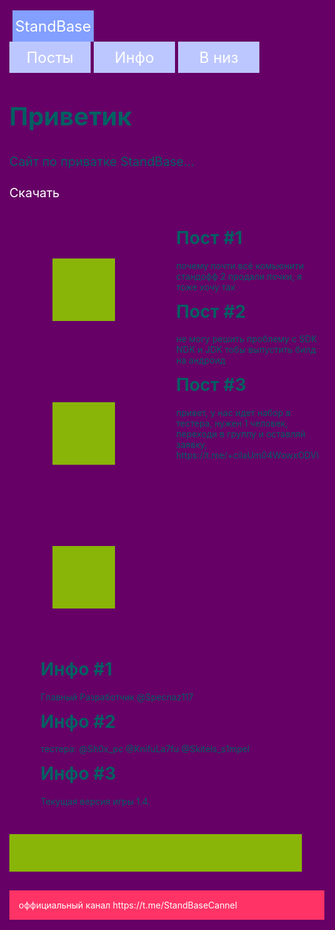 <!DOCTYPE html>
<html lang="ru" >
<head>
<meta charset="UTF-8">
<title>StandBase - приватный сервер</title>
<style type="text/css">
a{
color: #fff;
text-decoration: none;
}
html{
background: #606;
min-height: 100%;
font-family: Helvetica;
display: flex;
flex-direction: column;
}
body{
margin: 0;
padding: 0 15px;
display: flex;
flex-direction: column;
flex: auto;
}
h1{
margin-top: 0;
}
h1, p{
color: #006062;
}
img{
border: 0;
}
.header{
width: 100%;
min-width: 460px;
max-width: 960px;
margin: 0 auto 30px;
padding: 30px 0 10px;
display: flex;
flex-wrap: wrap;
justify-content: space-between;
box-sizing: border-box;
}
.logo{
font-size: 1.5rem;
color: #fff;
text-decoration: none;
margin: 5px 0 0 5px;
justify-content: center;
align-items: center;
display: flex;
flex: none;
align-items: center;
background: #839FFF;
width: 130px;
height: 50px;
}
.nav{
margin: -5px 0 0 -5px;
display: flex;
flex-wrap: wrap;
}
.nav-item{
background: #BDC7FF;
width: 130px;
height: 50px;
font-size: 1.5rem;
color: #fff;
text-decoration: none;
display: flex;
margin: 5px 0 0 5px;
justify-content: center;
align-items: center;
}
.sqr{
height: 300px;
width: 300px;
background: #FFDB89;
}

.main{
width: 100%;
min-width: 460px;
max-width: 960px;
margin: auto;
flex: auto;
box-sizing: border-box;
}
.box{
font-size: 1.25rem;
line-height: 1.5;
margin: 0 0 40px -50px;
display: flex;
flex-wrap: wrap;
justify-content: center;
}
.box-base{
margin-left: 50px;
flex: 1 0 430px;
}
.box-side{
margin-left: 50px;
font: none;
}
.box-img{
max-width: 100%;
height: auto;
}
.content{
margin-bottom: 30px;
display: flex;
flex-wrap: wrap;
}
.banners{
flex: 1 1 200px;
}
.banner{
background: #none;
width: 100%;
min-width: 100px;
min-height: 200px;
font-size: 3rem;
color: #fff;
margin: 0 0 30px 0;
display: flex;
justify-content: center;
align-items: center;
}
.posts{
margin: 0 0 30px 30px;
flex: 1 1 200px;
}
.comments{
margin: 0 0 30px 30px;
flex: 1 1 200px;
}
.comment{
display: flex;
}
.comment-side{
padding-right: 20px;
flex: none;
}
.comment-base{
flex: auto;
}
.comment-avatar{
background: #FFA985;
width: 50px;
height: 50px;
}
.footer{
background: #FF3366;
width: 100%;
max-width: 960px;
min-width: 460px;
color: #fff;
margin: auto;
padding: 15px;
box-sizing: border-box;
}

@media screen and  (max-width: 800px) {
.banners{
margin-left: -30px;
display: flex;
flex-basis: 100%;
}
.banner{
margin-left: 30px;
}
.posts{
margin-left: 0;
}
}
@media screen and  (max-width: 600px) {
.content{
display: block;
}
.banners{
margin: 0;
display: block;
}
.banner{
margin-left: 0;
}
.posts{
margin: 0;
}
}
</style>
</head>
<body>
<header class="header">
<a class="logo">
StandBase
</a>
<nav class="nav">
<a href="#posts" class="nav-item">Посты</a>
<a href="#comments" class="nav-item">Инфо</a>
<a href="#footer" class="nav-item">В низ</a>
</nav>

</header>
<main class="main">
<div class="box">
<div class="box-base">
<h1>Приветик</h1>
<p>Сайт по приватке StandBase...</p>
<a href="https://t.me/StandBaseCannel/">Скачать</a>
</div>
<div class="box-side">
<div class="none">

</div>
</div>
</div>
<div class="content">
<div class="banners">
<div class="banner"><script type="text/javascript" src="https://www.gstatic.com/swiffy/v7.4/runtime.js"></script>
<script type="text/javascript" src="https://www.bestchange.com/images/banners/100x100-9.js"></script>
<a target="_blank" href="https://www.bestchange.com/?p=1306772" title="Digital currency exchangers rating &ndash; BestChange"><span id="yFKFdekEsKSs5FzrHs9e" style="display: inline-block; width: 100px; height: 100px; background-color: #89b508; margin: 0; padding: 0; border: none; overflow: hidden" onclick="return false"></span></a>
<script type="text/javascript">
var stage = new swiffy.Stage(document.getElementById('yFKFdekEsKSs5FzrHs9e'), swiffyobject, {});
stage.setFlashVars('clickTAG=https://www.bestchange.com/?p=1306772');
stage.start();
</script></div>
<div class="banner"><script type="text/javascript" src="https://www.gstatic.com/swiffy/v7.4/runtime.js"></script>
<script type="text/javascript" src="https://www.bestchange.com/images/banners/100x100-8.js"></script>
<a target="_blank" href="https://www.bestchange.com/?p=1306772" title="Digital currency exchangers rating &ndash; BestChange"><span id="D5QDHsnQy9sydH9bDGNT" style="display: inline-block; width: 100px; height: 100px; background-color: #89b508; margin: 0; padding: 0; border: none; overflow: hidden" onclick="return false"></span></a>
<script type="text/javascript">
var stage = new swiffy.Stage(document.getElementById('D5QDHsnQy9sydH9bDGNT'), swiffyobject, {});
stage.setFlashVars('clickTAG=https://www.bestchange.com/?p=1306772');
stage.start();
</script></div>
<div class="banner"><script type="text/javascript" src="https://www.gstatic.com/swiffy/v7.4/runtime.js"></script>
<script type="text/javascript" src="https://www.bestchange.com/images/banners/100x100-7.js"></script>
<a target="_blank" href="https://www.bestchange.com/?p=1306772" title="Digital currency exchangers rating &ndash; BestChange"><span id="8bZYhf5RiDenb5bnRAG8" style="display: inline-block; width: 100px; height: 100px; background-color: #89b508; margin: 0; padding: 0; border: none; overflow: hidden" onclick="return false"></span></a>
<script type="text/javascript">
var stage = new swiffy.Stage(document.getElementById('8bZYhf5RiDenb5bnRAG8'), swiffyobject, {});
stage.setFlashVars('clickTAG=https://www.bestchange.com/?p=1306772');
stage.start();
</script></div>
</div>
<div class="posts"  id="posts">
<div class="post">
<h1>Пост #1</h1>
<p>почему почти всё комьюнити стандофф 2 продали почки, я тоже хочу так</p>
</div>
<div class="post">
<h1>Пост #2</h1>
<p>не могу решить проблему с SDK NDK и JDK тобы выпустить билд на андроид</p>
</div>
<div class="post">
<h1>Пост #3</h1>
<p>привет, у нас идет набор в тестера, нужен 1 человек, переходи в группу и оставляй заявку, https://t.me/+cilaUm04WowxODVi </p>
</div>
</div>
<div class="comments"  id="comments">
<div class="comment">
<div class="comment-side">
<div class="comment-none">

</div>
</div>
<div class="comment-base">
<h1 class="comment-title">Инфо #1</h1>
<p>Главный Разработчик @Specnaz117</p>
</div>
</div>
<div class="comment">
<div class="comment-side">
<div class="comment-none">

</div>
</div>
<div class="comment-base">
<h1 class="comment-title">Инфо #2</h1>
<p>тестера: @Sh0x_pc @KnifuLa7fu @Skitels_s1mpel </p>
</div>
</div>
<div class="comment">
<div class="comment-side">
<div class="comment-none">

</div>
</div>
<div class="comment-base">
<h1 class="comment-title">Инфо #3</h1>
<p>Текущая версия игры 1.4. </p>
</div>
</div>
</div>
<script type="text/javascript" src="https://www.gstatic.com/swiffy/v7.4/runtime.js"></script>
<script type="text/javascript" src="https://www.bestchange.com/images/banners/468x60-11.js"></script>
<a target="_blank" href="https://www.bestchange.com/?p=1306772" title="E-money exchange rates listing &ndash; BestChange"><span id="Kb6fibF3Tdfe5YnZKFki" style="display: inline-block; width: 468px; height: 60px; background-color: #89b508; margin: 0; padding: 0; border: none; overflow: hidden" onclick="return false"></span></a>
<script type="text/javascript">
var stage = new swiffy.Stage(document.getElementById('Kb6fibF3Tdfe5YnZKFki'), swiffyobject, {});
stage.setFlashVars('clickTAG=https://www.bestchange.com/?p=1306772');
stage.start();
</script>
</div>
</main>
<footer class="footer"  id="footer">
 оффициальный канал https://t.me/StandBaseCannel
</footer>
</body>
</html>
